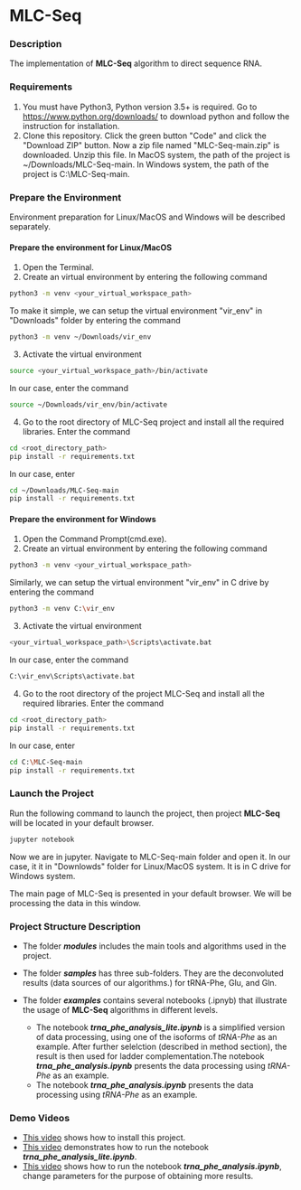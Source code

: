 # MLC-Seq

### Description
The implementation of **MLC-Seq** algorithm to direct sequence RNA.

### Requirements
1. You must have Python3, Python version 3.5+ is required. Go to https://www.python.org/downloads/ to download python and follow the instruction for installation.
2. Clone this repository. Click the green button "Code" and click the "Download ZIP" button. Now a zip file named "MLC-Seq-main.zip" is downloaded. Unzip this file. In MacOS system, the path of the project is ~/Downloads/MLC-Seq-main. In Windows system, the path of the project is C:\MLC-Seq-main.

### Prepare the Environment
Environment preparation for Linux/MacOS and Windows will be described separately.
#### Prepare the environment for Linux/MacOS
1. Open the Terminal.
2. Create an virtual environment by entering the following command
```Bash
python3 -m venv <your_virtual_workspace_path>
```
To make it simple, we can setup the virtual environment "vir_env" in "Downloads" folder by entering the command
```Bash
python3 -m venv ~/Downloads/vir_env
```
3. Activate the virtual environment
```Bash
source <your_virtual_workspace_path>/bin/activate
```
In our case, enter the command
```Bash
source ~/Downloads/vir_env/bin/activate
```
4. Go to the root directory of MLC-Seq project and install all the required libraries. Enter the command
```Bash
cd <root_directory_path>
pip install -r requirements.txt
```
In our case, enter
```Bash
cd ~/Downloads/MLC-Seq-main
pip install -r requirements.txt
```

#### Prepare the environment for Windows
1. Open the Command Prompt(cmd.exe).
2. Create an virtual environment by entering the following command
```Bash
python3 -m venv <your_virtual_workspace_path>
```
Similarly, we can setup the virtual environment "vir_env" in C drive by entering the command
```Bash
python3 -m venv C:\vir_env
```
3. Activate the virtual environment
```Bash
<your_virtual_workspace_path>\Scripts\activate.bat
```
In our case, enter the command 
```Bash
C:\vir_env\Scripts\activate.bat
```
4. Go to the root directory of the project MLC-Seq and install all the required libraries. Enter the command
```Bash
cd <root_directory_path>
pip install -r requirements.txt
```
In our case, enter
```Bash
cd C:\MLC-Seq-main
pip install -r requirements.txt
```
### Launch the Project
Run the following command to launch the project, then project **MLC-Seq** will be located in your default browser.
```Bash
jupyter notebook
```
Now we are in jupyter. Navigate to MLC-Seq-main folder and open it. In our case, it it in "Downlowds" folder for Linux/MacOS system. It is in C drive for Windows system.

The main page of MLC-Seq is presented in your default browser. We will be processing the data in this window.

### Project Structure Description
- The folder <em>**modules**</em> includes the main tools and algorithms used in the project. 
- The folder <em>**samples**</em> has three sub-folders. They are the deconvoluted results (data sources of our algorithms.) for tRNA-Phe, Glu, and Gln. 
- The folder <em>**examples**</em> contains several notebooks (.ipnyb) that illustrate the usage of **MLC-Seq** algorithms in different levels. 

	- The notebook <em>**trna_phe_analysis_lite.ipynb**</em> is a simplified version of data processing, using one of the isoforms of <em>tRNA-Phe</em> as an example. After further selelction (described in method section), the result is then used for ladder complementation.The notebook <em>**trna_phe_analysis.ipynb**</em> presents the data processing using <em>tRNA-Phe</em> as an example. 
	- The notebook <em>**trna_phe_analysis.ipynb**</em> presents the data processing using <em>tRNA-Phe</em> as an example.

### Demo Videos
- [This video](https://youtu.be/0hQkDnjLPZM) shows how to install this project.
- [This video](https://youtu.be/pliz7t1gWKg) demonstrates how to run the notebook <em>**trna_phe_analysis_lite.ipynb**</em>.
- [This video](https://youtu.be/eyJBcZLqakg) shows how to run the notebook <em>**trna_phe_analysis.ipynb**</em>, change parameters for the purpose of obtaining more results.

